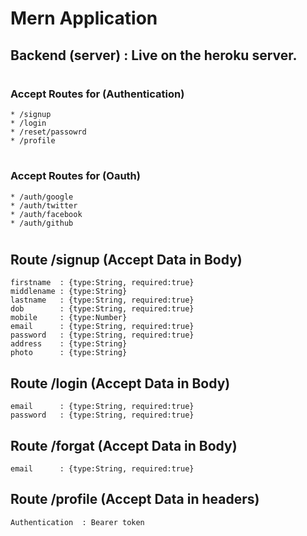 # Mern Application 

## Backend  (server) : Live on the heroku server.
#
### Accept Routes for (Authentication)

    * /signup
    * /login
    * /reset/passowrd
    * /profile
#
### Accept Routes for (Oauth)

    * /auth/google
    * /auth/twitter
    * /auth/facebook
    * /auth/github

#

## Route /signup (Accept Data in Body)
    firstname  : {type:String, required:true}
    middlename : {type:String}
    lastname   : {type:String, required:true}
    dob        : {type:String, required:true}
    mobile     : {type:Number}
    email      : {type:String, required:true}
    password   : {type:String, required:true}
    address    : {type:String}
    photo      : {type:String}

## Route /login (Accept Data in Body)
    
    email      : {type:String, required:true}
    password   : {type:String, required:true}
   
## Route /forgat (Accept Data in Body)
    
    email      : {type:String, required:true}

## Route /profile (Accept Data in headers)
    
    Authentication  : Bearer token


    




